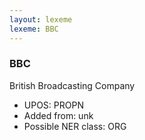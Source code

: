 ```yaml
---
layout: lexeme
lexeme: BBC
---
```


###  BBC

British Broadcasting Company
* UPOS:  PROPN
* Added from:  unk
* Possible NER class:  ORG

